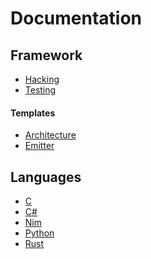 Documentation
=============

## Framework
- [Hacking](./HACKING.md)
- [Testing](./TESTING.md)

#### Templates
- [Architecture](./templates/arch.py)
- [Emitter](./templates/lang.py)

## Languages
- [C](./C.md)
- [C#](./CSHARP.md)
- [Nim](./NIM.md)
- [Python](./PYTHON.md)
- [Rust](./RUST.md)
